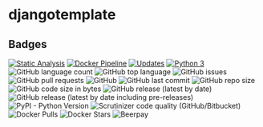 djangotemplate
==============

## Badges

[![Static Analysis](https://github.com/onlinejudge95/djangotemplate/workflows/Static-Analysis/badge.svg)](https://github.com/onlinejudge95/djangotemplate/actions)
[![Docker Pipeline](https://github.com/onlinejudge95/djangotemplate/workflows/Docker-Pipeline/badge.svg)](https://github.com/onlinejudge95/djangotemplate/actions)
[![Updates](https://pyup.io/repos/github/onlinejudge95/djangotemplate/shield.svg)](https://pyup.io/repos/github/onlinejudge95/djangotemplate/)
[![Python 3](https://pyup.io/repos/github/onlinejudge95/djangotemplate/python-3-shield.svg)](https://pyup.io/repos/github/onlinejudge95/djangotemplate/)
![GitHub language count](https://img.shields.io/github/languages/count/onlinejudge95/djangotemplate)
![GitHub top language](https://img.shields.io/github/languages/top/onlinejudge95/djangotemplate)
![GitHub issues](https://img.shields.io/github/issues-raw/onlinejudge95/djangotemplate)
![GitHub pull requests](https://img.shields.io/github/issues-pr-raw/onlinejudge95/djangotemplate)
![GitHub](https://img.shields.io/github/license/onlinejudge95/djangotemplate)
![GitHub last commit](https://img.shields.io/github/last-commit/onlinejudge95/djangotemplate)
![GitHub repo size](https://img.shields.io/github/repo-size/onlinejudge95/djangotemplate)
![GitHub code size in bytes](https://img.shields.io/github/languages/code-size/onlinejudge95/djangotemplate)
![GitHub release (latest by date)](https://img.shields.io/github/v/release/onlinejudge95/djangotemplate)
![GitHub release (latest by date including pre-releases)](https://img.shields.io/github/v/release/onlinejudge95/djangotemplate?include_prereleases)
![PyPI - Python Version](https://img.shields.io/pypi/pyversions/django)
![Scrutinizer code quality (GitHub/Bitbucket)](https://img.shields.io/scrutinizer/quality/g/onlinejudge95/djangotemplate)
![Docker Pulls](https://img.shields.io/docker/pulls/onlinejudge95/djangotemplate)
![Docker Stars](https://img.shields.io/docker/stars/onlinejudge95/djangotemplate)
![Beerpay](https://img.shields.io/beerpay/onlinejudge95/djangotemplate)
